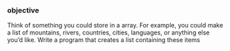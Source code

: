 ### objective
Think of something you could store in a array. For example, you could make a list of mountains, rivers, countries, cities, languages, or anything else you’d like. Write a program that creates a list containing these items
